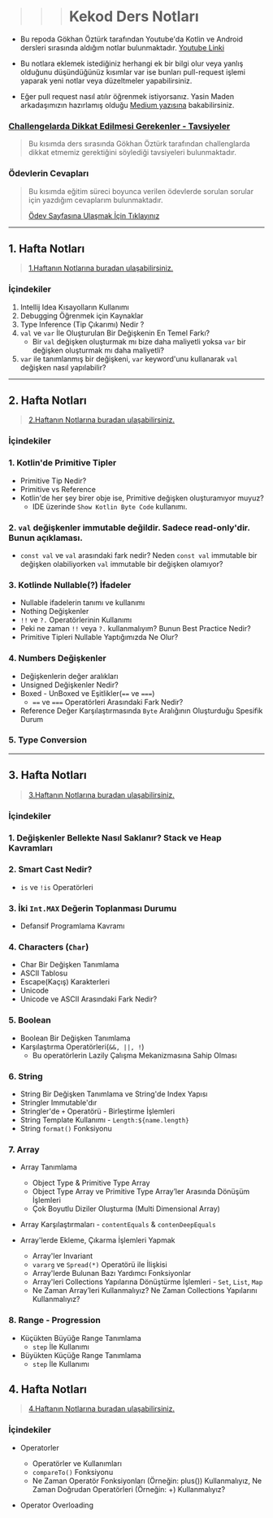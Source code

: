 > > > # Kekod Ders Notları

- Bu repoda Gökhan Öztürk tarafından Youtube'da Kotlin ve Android dersleri sırasında aldığım notlar
  bulunmaktadır. [Youtube Linki](https://www.youtube.com/@KeKod)

- Bu notlara eklemek istediğiniz herhangi ek bir bilgi olur veya yanlış olduğunu düşündüğünüz kısımlar var ise bunları
  pull-request
  işlemi yaparak yeni notlar veya düzeltmeler yapabilirsiniz.

- Eğer pull request nasıl atılır öğrenmek istiyorsanız. Yasin Maden arkadaşımızın hazırlamış
  olduğu [Medium yazısına](https://medium.com/@madenyasin/githubda-pull-request-nas%C4%B1l-olu%C5%9Fturulur-2de051dd9419)
  bakabilirsiniz.

### [Challengelarda Dikkat Edilmesi Gerekenler - Tavsiyeler](otherReadme/challenge/Challenge_Dikkat_Edilmesi_Gerekenler.md)

> Bu kısımda ders sırasında Gökhan Öztürk tarafından challenglarda dikkat etmemiz gerektiğini söylediği
> tavsiyeleri bulunmaktadır.

### Ödevlerin Cevapları

> Bu kısımda eğitim süreci boyunca verilen ödevlerde sorulan sorular için yazdığım cevaplarım bulunmaktadır.
>
> [Ödev Sayfasına Ulaşmak İçin Tıklayınız](homeworks/homework.md)

---

## 1. Hafta Notları

> [1.Haftanın Notlarına buradan ulaşabilirsiniz.](otherReadme/week1/1_Hafta_Notları.md)

### İçindekiler

1. Intellij Idea Kısayolların Kullanımı
2. Debugging Öğrenmek için Kaynaklar
3. Type Inference (Tip Çıkarımı) Nedir ?
4. `val` ve `var` İle Oluşturulan Bir Değişkenin En Temel Farkı?
    - Bir `val` değişken oluşturmak mı bize daha maliyetli yoksa `var` bir değişken oluşturmak mı daha maliyetli?
5. `var` ile tanımlanmış bir değişkeni, `var` keyword'unu kullanarak `val` değişken nasıl yapılabilir?

---

## 2. Hafta Notları

> [2.Haftanın Notlarına buradan ulaşabilirsiniz.](otherReadme/week2/2_Hafta_Notları.md)

### İçindekiler

### 1. Kotlin'de Primitive Tipler

- Primitive Tip Nedir?
- Primitive vs Reference
- Kotlin'de her şey birer obje ise, Primitive değişken oluşturamıyor muyuz?
    - IDE üzerinde `Show Kotlin Byte Code` kullanımı.

### 2. `val` değişkenler immutable değildir. Sadece read-only'dir. Bunun açıklaması.

- `const val` ve `val` arasındaki fark nedir? Neden `const val` immutable bir değişken olabiliyorken
  `val` immutable bir değişken olamıyor?

### 3. Kotlinde Nullable(?) İfadeler

- Nullable ifadelerin tanımı ve kullanımı
- Nothing Değişkenler
- `!!` ve `?.` Operatörlerinin Kullanımı
- Peki ne zaman `!!` veya `?.` kullanmalıyım? Bunun Best Practice Nedir?
- Primitive Tipleri Nullable Yaptığımızda Ne Olur?

### 4. Numbers Değişkenler

- Değişkenlerin değer aralıkları
- Unsigned Değişkenler Nedir?
- Boxed - UnBoxed ve Eşitlikler(`==` ve `===`)
    - `==` ve `===` Operatörleri Arasındaki Fark Nedir?
- Reference Değer Karşılaştırmasında `Byte` Aralığının Oluşturduğu Spesifik Durum

### 5. Type Conversion

---

## 3. Hafta Notları

> [3.Haftanın Notlarına buradan ulaşabilirsiniz.](otherReadme/week3/3_Hafta_Notları.md)

### İçindekiler

### 1. Değişkenler Bellekte Nasıl Saklanır? Stack ve Heap Kavramları

### 2. Smart Cast Nedir?

- `is` ve `!is` Operatörleri

### 3. İki `Int.MAX` Değerin Toplanması Durumu

- Defansif Programlama Kavramı

### 4. Characters (`Char`)

- Char Bir Değişken Tanımlama
- ASCII Tablosu
- Escape(Kaçış) Karakterleri
- Unicode
- Unicode ve ASCII Arasındaki Fark Nedir?

### 5. Boolean

- Boolean Bir Değişken Tanımlama
- Karşılaştırma Operatörleri(`&&, ||, !`)
    - Bu operatörlerin Lazily Çalışma Mekanizmasına Sahip Olması

### 6. String

- String Bir Değişken Tanımlama ve String'de Index Yapısı
- Stringler Immutable'dır
- Stringler'de `+` Operatörü - Birleştirme İşlemleri
- String Template Kullanımı - `Length:${name.length}`
- String `format()` Fonksiyonu

### 7. Array

- Array Tanımlama
    - Object Type & Primitive Type Array
    - Object Type Array ve Primitive Type Array’ler Arasında Dönüşüm İşlemleri
    - Çok Boyutlu Diziler Oluşturma (Multi Dimensional Array)


- Array Karşılaştırmaları - `contentEquals` & `contenDeepEquals`

- Array'lerde Ekleme, Çıkarma İşlemleri Yapmak
    - Array'ler Invariant
    - `vararg` ve `Spread(*)` Operatörü ile İlişkisi
    - Array'lerde Bulunan Bazı Yardımcı Fonksiyonlar
    - Array'leri Collections Yapılarına Dönüştürme İşlemleri - `Set`, `List`, `Map`
    - Ne Zaman Array’leri Kullanmalıyız? Ne Zaman Collections Yapılarını Kullanmalıyız?

### 8. Range - Progression

- Küçükten Büyüğe Range Tanımlama
    - `step` İle Kullanımı
- Büyükten Küçüğe Range Tanımlama
    - `step` İle Kullanımı

## 4. Hafta Notları

> [4.Haftanın Notlarına buradan ulaşabilirsiniz.](otherReadme/week4/4_hafta_notlari.md)

### İçindekiler

- Operatorler
    - Operatörler ve Kullanımları
    - `compareTo()` Fonksiyonu
    - Ne Zaman Operatör Fonksiyonları (Örneğin: plus()) Kullanmalıyız, Ne Zaman Doğrudan Operatörleri (Örneğin: +)
      Kullanmalıyız?


- Operator Overloading